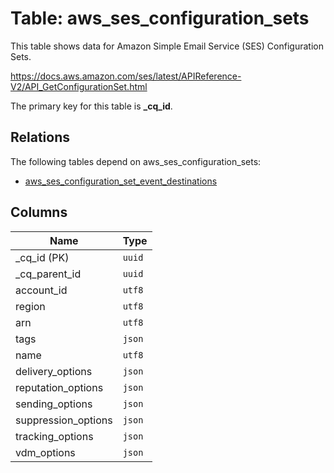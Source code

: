 # Table: aws_ses_configuration_sets

This table shows data for Amazon Simple Email Service (SES) Configuration Sets.

https://docs.aws.amazon.com/ses/latest/APIReference-V2/API_GetConfigurationSet.html

The primary key for this table is **_cq_id**.

## Relations

The following tables depend on aws_ses_configuration_sets:
  - [aws_ses_configuration_set_event_destinations](aws_ses_configuration_set_event_destinations.md)

## Columns

| Name          | Type          |
| ------------- | ------------- |
|_cq_id (PK)|`uuid`|
|_cq_parent_id|`uuid`|
|account_id|`utf8`|
|region|`utf8`|
|arn|`utf8`|
|tags|`json`|
|name|`utf8`|
|delivery_options|`json`|
|reputation_options|`json`|
|sending_options|`json`|
|suppression_options|`json`|
|tracking_options|`json`|
|vdm_options|`json`|